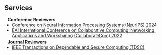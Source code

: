 ## Services

<h4 style="margin:0 10px 0;">Conference Reviewers</h4>

<ul style="margin:0 0 5px;">
  <li><a href="https://neurips.cc/Conferences/2024"><autocolor>Conference on Neural Information Processing Systems (NeurIPS) 2024</autocolor></a></li>
  <li><a href="https://collaboratecom.eai-conferences.org/2022/#:~:text=The%2018th%20International%20Conference%20on,in%20collaborative%20networking%2C%20technology%20and"><autocolor>EAI International Conference on Collaborative Computing: Networking, Applications and Worksharing (CollaborateCom) 2022</autocolor></a></li>
  
</ul>

<h4 style="margin:0 10px 0;">Journal Reviewers</h4>

<ul style="margin:0 0 20px;">
  <li><a href="https://ieeexplore.ieee.org/xpl/RecentIssue.jsp?punumber=8858"><autocolor>IEEE Transactions on Dependable and Secure Computing (TDSC)</autocolor></a></li>
</ul>